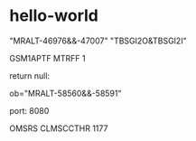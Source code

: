 # hello-world


"MRALT-46976&&-47007"
"TBSGI2O&TBSGI2I"

GSM1APTF         MTRFF                   1 

return null:

ob="MRALT-58560&&-58591"

port: 8080

OMSRS            CLMSCCTHR               1177 
